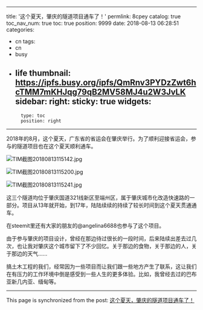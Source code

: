 
---
title: '这个夏天，肇庆的隧道项目通车了！'
permlink: 8cpey
catalog: true
toc_nav_num: true
toc: true
position: 9999
date: 2018-08-13 06:28:51
categories:
- cn
tags:
- cn
- busy
- life
thumbnail: https://ipfs.busy.org/ipfs/QmRnv3PYDzZwt6hcTMM7mKHJqg79qB2MV58MJ4u2W3JvLK
sidebar:
    right:
        sticky: true
widgets:
    -
        type: toc
        position: right
---


2018年的8月，这个夏天，广东省的省运会在肇庆举行。为了顺利迎接省运会，参与的隧道项目也在这个夏天顺利通车。

![TIM截图20180813115142.jpg](https://ipfs.busy.org/ipfs/QmRnv3PYDzZwt6hcTMM7mKHJqg79qB2MV58MJ4u2W3JvLK)

![TIM截图20180813115200.jpg](https://ipfs.busy.org/ipfs/QmQf5Cf54pyuDMPQGziwMf7UCvPBtQP7cQHBEofESHRyML)

![TIM截图20180813115241.jpg](https://ipfs.busy.org/ipfs/QmbPgrA7oTYMvMPCN8tgfusPT3wf5D4pEQ4yoNfKkm9oeN)

这三个隧道均位于肇庆国道321线新区至端州区，属于肇庆城市化改造快速路的一部分。项目从13年就开始，到17年，陆陆续续的持续了较长时间到这个夏天贯通通车。


在steemit里还有大家的朋友的@angelina6688也参与了这个项目。

由于参与肇庆的项目设计，曾经在那边待过很长的一段时间，后来陆续出差去过几次，也让我对肇庆这个城市留下了不少回忆。关于那边的食物，关于那边的人，关于那边的天气......

搞土木工程的我们，经常因为一些项目而让我们跟一些地方产生了联系，这让我们在有压力的工作环境中倒是感受到一些人生的更多体验。比如，我曾经去过的巴布亚新几内亚、缅甸等。

- - -

This page is synchronized from the post: [这个夏天，肇庆的隧道项目通车了！](https://steemit.com/@yellowbird/8cpey)
